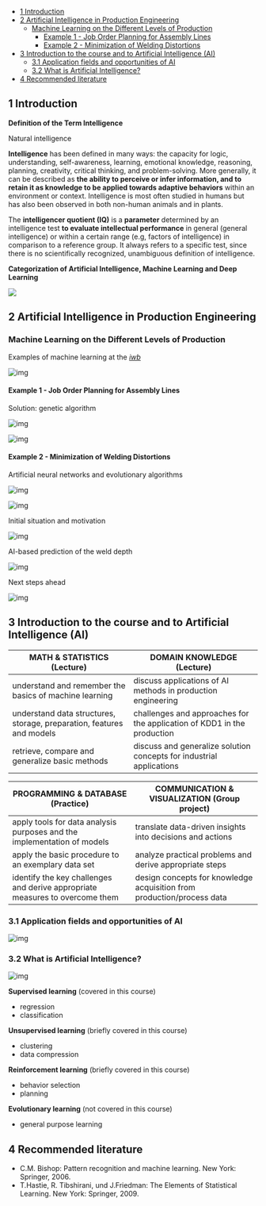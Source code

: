 
- [1 Introduction](#1-introduction)
- [2 Artificial Intelligence in Production Engineering](#2-artificial-intelligence-in-production-engineering)
  - [Machine Learning on the Different Levels of Production](#machine-learning-on-the-different-levels-of-production)
    - [Example 1 - Job Order Planning for Assembly Lines](#example-1---job-order-planning-for-assembly-lines)
    - [Example 2 - Minimization of Welding Distortions](#example-2---minimization-of-welding-distortions)
- [3 Introduction to the course and to Artificial Intelligence (AI)](#3-introduction-to-the-course-and-to-artificial-intelligence-ai)
  - [3.1 Application fields and opportunities of AI](#31-application-fields-and-opportunities-of-ai)
  - [3.2 What is Artificial Intelligence?](#32-what-is-artificial-intelligence)
- [4 Recommended literature](#4-recommended-literature)

## 1 Introduction

**Definition of the Term Intelligence**

Natural intelligence

**Intelligence** has been defined in many ways: the capacity for logic, understanding, self-awareness, learning, emotional knowledge, reasoning, planning, creativity, critical thinking, and problem-solving. More generally, it can be described as **the ability to perceive or infer information, and to retain it as knowledge to be applied towards adaptive behaviors** within an environment or context. Intelligence is most often studied in humans but has also been observed in both non-human animals and in plants.

The **intelligencer quotient (IQ)** is a **parameter** determined by an intelligence test **to evaluate intellectual performance** in general (general intelligence) or within a certain range (e.g, factors of intelligence) in comparison to a reference group. It always refers to a specific test, since there is no scientifically recognized, unambiguous definition of intelligence. 

**Categorization of Artificial Intelligence, Machine Learning and Deep Learning**

![](img/1-1.png)

## 2 Artificial Intelligence in Production Engineering

### Machine Learning on the Different Levels of Production

Examples of machine learning at the *[iwb](https://www.mec.ed.tum.de/en/iwb/homepage/)* 

![img](img/1-2.png)

#### Example 1 - Job Order Planning for Assembly Lines 

Solution: genetic algorithm

![img](img/1-3.png)

![img](img/1-4.png)

#### Example 2 - Minimization of Welding Distortions 

Artificial neural networks and evolutionary algorithms 

![img](img/1-5.png)

![img](img/1-6.png)

Initial situation and motivation 

![img](img/1-7.png)

AI-based prediction of the weld depth

![img](img/1-8.png)

Next steps ahead 

![img](img/1-9.png)

## 3 Introduction to the course and to Artificial Intelligence (AI)

| MATH & STATISTICS (Lecture) | DOMAIN KNOWLEDGE (Lecture) |
|---|---|
| understand and remember the basics of machine learning | discuss applications of AI methods in production engineering |
| understand data structures, storage, preparation, features and models | challenges and approaches for the application of KDD1 in the production |
| retrieve, compare and generalize basic methods | discuss and generalize solution concepts for industrial applications |

| PROGRAMMING & DATABASE (Practice) | COMMUNICATION & VISUALIZATION (Group project) |
|---|---|
| apply tools for data analysis purposes and the implementation of models | translate data-driven insights into decisions and actions |
| apply the basic procedure to an exemplary data set | analyze practical problems and derive appropriate steps |
| identify the key challenges and derive appropriate measures to overcome them | design concepts for knowledge acquisition from production/process data |

### 3.1 Application fields and opportunities of AI 

![img](img/1-10.png)

### 3.2 What is Artificial Intelligence?

![img](img/1-11.png)

**Supervised learning** (covered in this course)

- regression
- classification

**Unsupervised learning** (briefly covered in this course)

- clustering
- data compression

**Reinforcement learning** (briefly covered in this course)

- behavior selection
- planning

**Evolutionary learning** (not covered in this course)

- general purpose learning

## 4 Recommended literature

- C.M. Bishop: Pattern recognition and machine learning. New York: Springer, 2006.
- T.Hastie, R. Tibshirani, und J.Friedman: The Elements of Statistical Learning. New York: Springer, 2009.